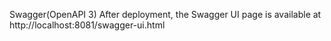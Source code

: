 Swagger(OpenAPI 3)
After deployment, the Swagger UI page is available at http://localhost:8081/swagger-ui.html

